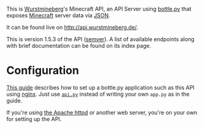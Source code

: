 This is [Wurstmineberg](http://wurstmineberg.de/)'s Minecraft API, an API Server using [bottle.py](http://bottlepy.org/) that exposes [Minecraft](http://minecraft.net/) server data via [JSON](http://www.json.org/).

It can be found live on http://api.wurstmineberg.de/.

This is version 1.5.3 of the API ([semver](http://semver.org/)). A list of available endpoints along with brief documentation can be found on its index page.

Configuration
=============

[This guide](http://michael.lustfield.net/nginx/bottle-uwsgi-nginx-quickstart) describes how to set up a bottle.py application such as this API using [nginx](http://wiki.nginx.org/). Just use [`api.py`](api.py) instead of writing your own `app.py` as in the guide.

If you're using [the Apache httpd](http://httpd.apache.org/) or another web server, you're on your own for setting up the API.

